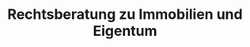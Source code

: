 ---
layout: topic
style_id: topic
title: Rechtsberatung zu Immobilien und Eigentum
description: >-
  Expertenberatung beim Erwerb von Immobilien. Beratung und Hilfe bei
  Streitfragen zu Ihrem Eigentum.
header_titel: Beratung zu Immobilien und Eigentum
header_image: /uploads/theme-immobilien1.jpg
erfolge:
  - zahl:
    text:
intro_titel:
intro_text_markdown: >-
  Unser Gründungspartner Rechtsanwalt Klevenhagen leitet das Dezernat für dieses
  anspruchsvolle und umfangreiche Rechtsgebiet. Durch seine langjährige
  Erfahrung und nachgewiesene Qualifikation als Fachanwalt für Bank- und
  Kapitalmarktrecht können wir Ihnen in diesem Rechtsgebiet eine ganzheitliche,
  integrale Beratung bieten. Vielfach stellen sich im Immobilienrecht komplexe
  Fragen, die multiple Rechtsgebiete umfassen und auch mehrere Ziele
  verwirklichen sollen. Rechtsanwalt Klevenhagen und sein Team setzen dabei auf
  ma&szlig;geschneiderte Lösungen individuelle Beratung. Als erfahrener
  Prozessanwalt mit mehreren hundert selbst geführten Verfahren vor Gerichten in
  ganz Deutschland berät er auch zur wirtschaftlichen Sinnhaftigkeit eines
  beabsichtigten Rechtsstreits. Er definiert gemeinsam mit Ihnen Ihre
  individuell gesetzten Ziele, damit diese zügig und druckvoll durchgesetzt
  werden können.
intro_link_text:
intro_link:
abschnitte:
  - abschnitt_template: box_dunkel
    titel: Eigentum als Chance - mit anwaltlicher Expertise
    text_markdown: "Das Immobilienrecht stellt einen traditionellen Arbeitsschwerpunkt der spezialisierten Rechtsanwälte unserer Kanzlei dar. Sowohl aus Sicht von Kapitalanlegern und Investoren als auch aus Sicht von Bauträgern und Initiatoren bestehen diverse Interessenlagen und es stellen sich dabei unterschiedlichste Rechtsfragen.\_\n\nUnser spezialisiertes Rechtsanwaltsteam wird von dem langjährig erfahrenen und bundesweit bekannten Experten und Fachanwalt für Bank- und Kapitalmarktrecht Kim Oliver Klevenhagen geleitet. Dabei beraten er und sein Team von Rechtsanwälten sowohl in Fragen der Vertragsgestaltung, Konzeption und der Vermarktung von Immobilienkapitalanlagen als auch rund um das Recht der sogenannten „Schrottimmobilie\". Auch die immer häufiger als Kapitalanlage angebotenen Pflegeimmobilien mit ihren besonderen rechtlichen Bedingungen und Herausforderungen sind ein Arbeitsgebiet für Rechtsanwalt Klevenhagen.\_ Er ist aber auch in der Rechtsberatung und\_ Begleitung zu Fragen der finanziellen Sanierung nach einem fehlgeschlagenen Immobilienengagement tätig."
    image: /uploads/mirror-facade-of-tall-building-1963557.jpg
    cta: true
  - abschnitt_template: weiss_bild_links
    titel: Die Immobilie in der Krise – Umgang mit Schrottimmobilien
    text_markdown: >-
      Rechtsanwalt und Fachanwalt für Bank- und Kapitalmarktrecht Klevenhagen
      ist seit vielen Jahren Experte für alle Fragen in Bezug auf die
      Rückabwicklung oder Sanierung von Schrottimmobilien. Denn: Erst nachdem
      die Eigentumswohnung erworben wurde und meist das erste bzw. zweite Jahr
      verstrichen ist, stellen die meisten Anleger fest, dass die ihnen
      gemachten Versprechungen leider überhaupt nicht eingetroffen sind. Die
      Finanzierung der fremdgenutzten und fremdfinanzierten Eigentumswohnung
      lässt sich nicht mehr aufbringen. An diesem Punkt kann jedem betroffenen
      Anleger nur dringendst empfohlen werden, anwaltlichen Rat zu suchen. Denn
      die Möglichkeit für Anleger, denen Schrottimmobilien verkauft wurden und
      die nun die Rückabwicklung suchen, hat sich stetig verbessert. Eine genaue
      rechtliche Analyse des Einzelfalls ist bei AdvoAdvice selbstverständlich.
      Denn nur so können wir gemeinsam mit Ihnen den besten Weg finden, Ihnen
      wirtschaftlich sinnvoll zu helfen. Nicht immer ist ein möglicherweise
      langjähriger Gerichtsprozess die richtige Lösung. Häufig gibt es
      außergerichtliche Lösungsmöglichkeiten, die schneller zum Ziel führen.
    image:
    cta: false
  - abschnitt_template: box_hell
    titel: Die vermietete Immobilie – Mietrecht aus Sicht des Vermieters
    text_markdown: >-
      Dr. Sven Tintemann und sein Team vertreten seit mehreren Jahren die
      Interessen von Immobilieneigentümern, die ihre Immobilien vermietet haben.
      Hierbei berät Dr. Tintemann in allen Bereichen des Mietrechts und hilft
      insbesondere dann, wenn Probleme mit dem Mietverhältnis durch
      Zahlungsausfälle oder durch Störungen in der Hausgemeinschaft gibt. Die
      Kanzlei AdvoAdvice vertritt innerhalb und auch außerhalb von Berlin
      mehrere Immobilieninvestoren und Eigentümer und regelt für diese
      mietrechtliche Angelegenheiten schnell und effektiv.      
    image:
    cta: true
  - abschnitt_template: weiss_bild_links
    titel: Zweckentfremdungsverbot von Wohnraum
    text_markdown: >-
      Rechtsanwalt Martin Sommerfeld berat und vertritt Mandanten bei Fragen zum
      Zweckentfremdungsverbot von Wohnraum. Die Tätigkeit von Rechtsanwalt
      Sommerfeld umfasst dabei den Bereich der Vermietung von Wohnraum als
      Ferienwohnung, die Umwandlung von Wohnraum in gewerblich oder
      freiberuflich genutzte Flächen sowie umgekehrt die Umwandlung von
      gewerblichen Flächen in Wohnraum. Besondern in Berlin sind in den letzten
      Monaten zahlreiche Bußgelder wegen eines Verstoßes gegen das
      Zweckentfremdungsverbot verhängt worden. Hier legt die Kanzlei AdvoAdvice
      für Betroffene Einspruch gegen den Bußgeldbescheid ein und vertritt Ihre
      Interessen gegenüber Behörden und vor Gericht.
    image:
    cta: false
redirect_from:
  - /themen/immobilienrecht
  - /themen/immobilienrecht/
redirect_to:
sitemap: true
---